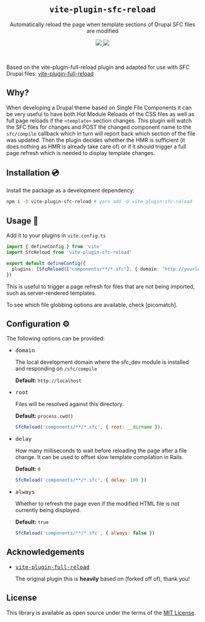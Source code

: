 <h2 align='center'><samp>vite-plugin-sfc-reload</samp></h2>

<p align='center'>Automatically reload the page when template sections of Drupal SFC files are modified</p>

<p align='center'>
  <a href='https://www.npmjs.com/package/@tanc00/vite-plugin-sfc-reload'>
    <img src='https://img.shields.io/npm/v/vite-plugin-sfc-reload?color=222&style=flat-square'>
  </a>
  <a href='https://github.com/tanc/vite-plugin-sfc-reload/blob/main/LICENSE.txt'>
    <img src='https://img.shields.io/badge/license-MIT-blue.svg'>
  </a>
</p>

<br>

Based on the vite-plugin-full-reload plugin and adapted for use with SFC Drupal files:
[vite-plugin-full-reload](https://github.com/ElMassimo/vite-plugin-full-reload)

## Why?

When developing a Drupal theme based on Single File Components it can be very useful to have both Hot Module Reloads of the CSS files as well as full page reloads if the `<template>` section changes. This plugin will watch the SFC files for changes and POST the changed component name to the `sfc/compile` callback which in turn will report back which section of the file was updated. Then the plugin decides whether the HMR is sufficient (it does nothing as HMR is already take care of) or if it should trigger a full page refresh which is needed to display template changes.

## Installation 💿

Install the package as a development dependency:

```bash
npm i -D vite-plugin-sfc-reload # yarn add -D vite-plugin-sfc-reload
```

## Usage 🚀

Add it to your plugins in `vite.config.ts`

```ts
import { defineConfig } from 'vite'
import SfcReload from 'vite-plugin-sfc-reload'

export default defineConfig({
  plugins: [SfcReload(["components/**/*.sfc"], { domain: "http://yourlocaldomain.dev" })],
})
```

This is useful to trigger a page refresh for files that are not being imported, such as server-rendered templates.

To see which file globbing options are available, check [picomatch].

## Configuration ⚙️

The following options can be provided:

- <kbd>domain</kbd>
  
  The local development domain where the sfc_dev module is installed and responding on `/sfc/compile`

  **Default:** `http://localhost`

- <kbd>root</kbd>

  Files will be resolved against this directory.

  **Default:** `process.cwd()`

  ```js
  SfcReload('components/**/*.sfc', { root: __dirname }),
  ```

- <kbd>delay</kbd>

  How many milliseconds to wait before reloading the page after a file change.
  It can be used to offset slow template compilation in Rails.

  **Default:** `0`

  ```js
  SfcReload('components/**/*.sfc', { delay: 100 })
  ```

- <kbd>always</kbd>

  Whether to refresh the page even if the modified HTML file is not currently being displayed.

  **Default:** `true`

  ```js
  SfcReload('components/**/*.sfc', { always: false })
  ```

## Acknowledgements

- <kbd>[vite-plugin-full-reload](https://github.com/ElMassimo/vite-plugin-full-reload)</kbd>

  The original plugin this is **heavily** based on (forked off of), thank you!

## License

This library is available as open source under the terms of the [MIT License](https://opensource.org/licenses/MIT).
